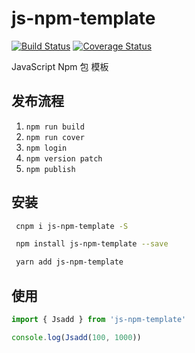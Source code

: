 # js-npm-template

[![Build Status](https://travis-ci.org/MrHzq/js-npm-template.svg?branch=master)](https://travis-ci.org/MrHzq/js-npm-template) [![Coverage Status](https://coveralls.io/repos/github/MrHzq/js-npm-template/badge.svg?branch=master)](https://coveralls.io/github/MrHzq/js-npm-template?branch=master)

JavaScript Npm 包 模板

## 发布流程

1. `npm run build`
2. `npm run cover`
3. `npm login`
4. `npm version patch`
5. `npm publish`

## 安装

```sh
 cnpm i js-npm-template -S
```

```sh
 npm install js-npm-template --save
```

```sh
 yarn add js-npm-template
```

## 使用

```javascript
import { Jsadd } from 'js-npm-template'

console.log(Jsadd(100, 1000))
```
